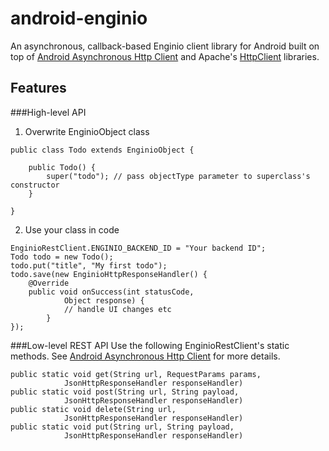 android-enginio
===============

An asynchronous, callback-based Enginio client library for Android built on top of [Android Asynchronous Http Client](https://github.com/loopj/android-async-http) and Apache's [HttpClient](http://hc.apache.org/httpcomponents-client-ga/) libraries.

Features
--------
###High-level API
1. Overwrite EnginioObject class
```
public class Todo extends EnginioObject {

	public Todo() {
		super("todo"); // pass objectType parameter to superclass's constructor
	}
	
}
```

2. Use your class in code
```
EnginioRestClient.ENGINIO_BACKEND_ID = "Your backend ID";
Todo todo = new Todo(); 
todo.put("title", "My first todo");
todo.save(new EnginioHttpResponseHandler() {
  	@Override
  	public void onSuccess(int statusCode,
  			Object response) {
    		// handle UI changes etc
    	}
});
```

###Low-level REST API
Use the following EnginioRestClient's static methods. See [Android Asynchronous Http Client](https://github.com/loopj/android-async-http) for more details.
```
public static void get(String url, RequestParams params,
			JsonHttpResponseHandler responseHandler)
public static void post(String url, String payload,
			JsonHttpResponseHandler responseHandler)
public static void delete(String url,
			JsonHttpResponseHandler responseHandler)
public static void put(String url, String payload,
			JsonHttpResponseHandler responseHandler)
```
